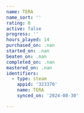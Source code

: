```yaml
---
name: TERA
name_sort: ''
rating: 0
active: false
progress: ''
hours_played: 14
purchased_on: .nan
started_on: .nan
beaten_on: .nan
completed_on: .nan
mastered_on: .nan
identifiers:
  - type: steam
    appid: '323370'
    name: TERA
    synced_on: '2024-08-30'

---
```

